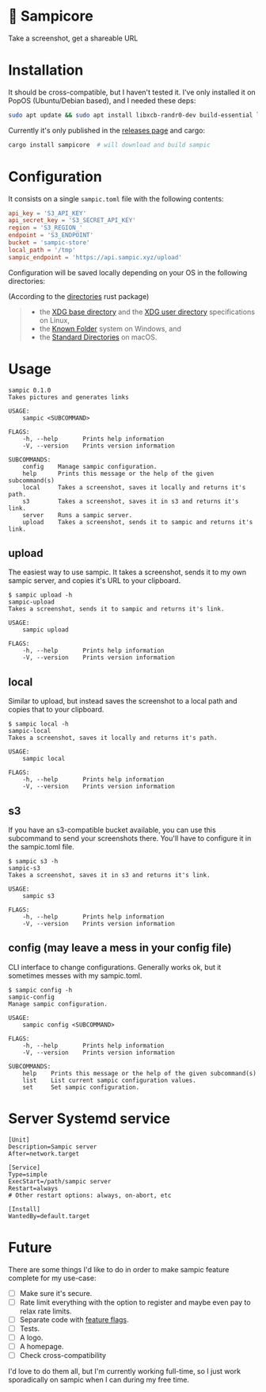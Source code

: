 # 🐶 Sampicore

Take a screenshot, get a shareable URL

# Installation

It should be cross-compatible, but I haven't tested it. I've only installed it on PopOS (Ubuntu/Debian based), and I needed these deps:

```sh
sudo apt update && sudo apt install libxcb-randr0-dev build-essential libssl-dev libssl-dev pkg-config libxcb1-dev libxcb-shm0-dev
```

Currently it's only published in the [releases page](https://github.com/DanielVZ96/sampicore/releases) and cargo:

```sh
cargo install sampicore  # will download and build sampic
```

# Configuration

It consists on a single `sampic.toml` file with the following contents:

```toml
api_key = 'S3_API_KEY'
api_secret_key = 'S3_SECRET_API_KEY'
region = 'S3_REGION_'
endpoint = 'S3_ENDPOINT'
bucket = 'sampic-store'
local_path = '/tmp'
sampic_endpoint = 'https://api.sampic.xyz/upload'
```

Configuration will be saved locally depending on your OS in the following directories:

(According to the [directories](https://docs.rs/directories/0.10.0/src/directories/lib.rs.html#10) rust package)

> - the [XDG base directory](https://standards.freedesktop.org/basedir-spec/basedir-spec-latest.html) and the [XDG user directory](https://www.freedesktop.org/wiki/Software/xdg-user-dirs/) specifications on Linux,
> - the [Known Folder](<https://msdn.microsoft.com/en-us/library/windows/desktop/bb776911(v=vs.85).aspx>) system on Windows, and
> - the [Standard Directories](https://developer.apple.com/library/content/documentation/FileManagement/Conceptual/FileSystemProgrammingGuide/FileSystemOverview/FileSystemOverview.html#//apple_ref/doc/uid/TP40010672-CH2-SW6) on macOS.

# Usage

```text
sampic 0.1.0
Takes pictures and generates links

USAGE:
    sampic <SUBCOMMAND>

FLAGS:
    -h, --help       Prints help information
    -V, --version    Prints version information

SUBCOMMANDS:
    config    Manage sampic configuration.
    help      Prints this message or the help of the given subcommand(s)
    local     Takes a screenshot, saves it locally and returns it's path.
    s3        Takes a screenshot, saves it in s3 and returns it's link.
    server    Runs a sampic server.
    upload    Takes a screenshot, sends it to sampic and returns it's link.
```

## upload

The easiest way to use sampic. It takes a screenshot, sends it to my own sampic server, and copies it's URL to your clipboard.

```text
$ sampic upload -h
sampic-upload
Takes a screenshot, sends it to sampic and returns it's link.

USAGE:
    sampic upload

FLAGS:
    -h, --help       Prints help information
    -V, --version    Prints version information
```

## local

Similar to upload, but instead saves the screenshot to a local path and copies that to your clipboard.

```text
$ sampic local -h
sampic-local
Takes a screenshot, saves it locally and returns it's path.

USAGE:
    sampic local

FLAGS:
    -h, --help       Prints help information
    -V, --version    Prints version information

```

## s3

If you have an s3-compatible bucket available, you can use this subcommand to send your screenshots there. You'll have to configure it in the sampic.toml file.

```text
$ sampic s3 -h
sampic-s3
Takes a screenshot, saves it in s3 and returns it's link.

USAGE:
    sampic s3

FLAGS:
    -h, --help       Prints help information
    -V, --version    Prints version information
```

## config (may leave a mess in your config file)

CLI interface to change configurations. Generally works ok, but it sometimes messes with my sampic.toml.

```text
$ sampic config -h
sampic-config
Manage sampic configuration.

USAGE:
    sampic config <SUBCOMMAND>

FLAGS:
    -h, --help       Prints help information
    -V, --version    Prints version information

SUBCOMMANDS:
    help    Prints this message or the help of the given subcommand(s)
    list    List current sampic configuration values.
    set     Set sampic configuration.

```

# Server Systemd service

``` text
[Unit]
Description=Sampic server
After=network.target

[Service]
Type=simple
ExecStart=/path/sampic server
Restart=always
# Other restart options: always, on-abort, etc

[Install]
WantedBy=default.target
```

# Future

There are some things I'd like to do in order to make sampic feature complete for my use-case:

- [ ] Make sure it's secure.
- [ ] Rate limit everything with the option to register and maybe even pay to relax rate limits.
- [ ] Separate code with [feature flags](https://doc.rust-lang.org/cargo/reference/features.html).
- [ ] Tests.
- [ ] A logo.
- [ ] A homepage.
- [ ] Check cross-compatibility

I'd love to do them all, but I'm currently working full-time, so I just work sporadically on sampic when I can during my free time.
